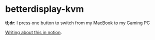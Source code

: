 # betterdisplay-kvm

**tl;dr**: I press one button to switch from my MacBook to my Gaming PC

[Writing about this in notion](https://www.notion.so/boult/BetterDisplay-KVM-259adc9a945c80a196f6db8f52407a8e).


